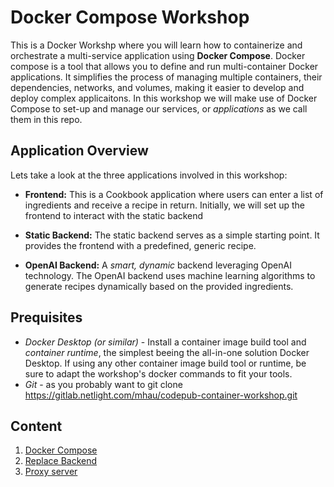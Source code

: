 # Docker Compose Workshop

This is a Docker Workshp where you will learn how to containerize and orchestrate a multi-service application using **Docker Compose**. Docker compose is a tool that allows you to define and run multi-container Docker applications. It simplifies the process of managing multiple containers, their dependencies, networks, and volumes, making it easier to develop and deploy complex applicaitons. In this workshop we will make use of Docker Compose to set-up and manage our services, or _applications_ as we call them in this repo.

## Application Overview

Lets take a look at the three applications involved in this workshop:

- **Frontend:** This is a Cookbook application where users can enter a list of ingredients and receive a recipe in return. Initially, we will set up the frontend to interact with the static backend

- **Static Backend:** The static backend serves as a simple starting point. It provides the frontend with a predefined, generic recipe.

- **OpenAI Backend:** A _smart, dynamic_ backend leveraging OpenAI technology. The OpenAI backend uses machine learning algorithms to generate recipes dynamically based on the provided ingredients.

## Prequisites

- _Docker Desktop (or similar)_ - Install a container image build tool and _container runtime_, the simplest beeing the all-in-one solution Docker Desktop. If using any other container image build tool or runtime, be sure to adapt the workshop's docker commands to fit your tools.
- _Git_ - as you probably want to git clone https://gitlab.netlight.com/mhau/codepub-container-workshop.git

## Content

1. [Docker Compose](../01-docker-compose/README.md)
2. [Replace Backend](../02-replace-backend/README.md)
3. [Proxy server](../03-proxy-server/README.md)
